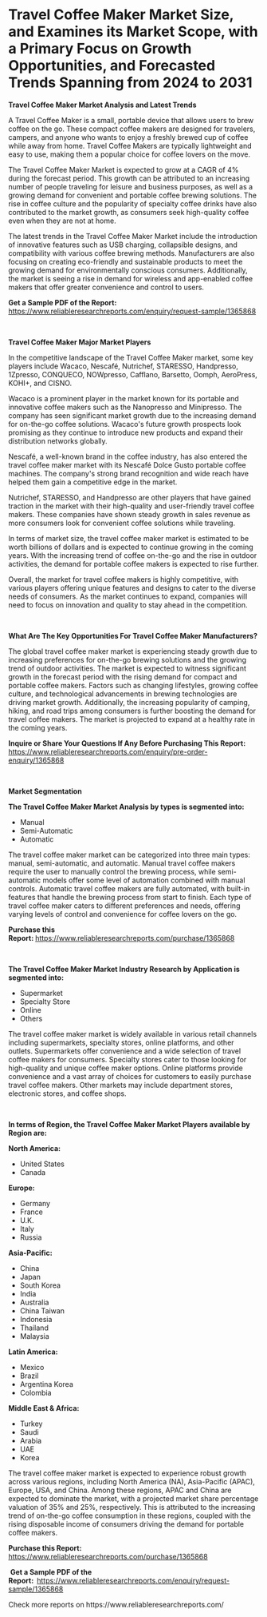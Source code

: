 <p><h1>Travel Coffee Maker Market Size, and Examines its Market Scope, with a Primary Focus on Growth Opportunities, and Forecasted Trends Spanning from 2024 to 2031</h1></p><p><strong>Travel Coffee Maker Market Analysis and Latest Trends</strong></p>
<p><p>A Travel Coffee Maker is a small, portable device that allows users to brew coffee on the go. These compact coffee makers are designed for travelers, campers, and anyone who wants to enjoy a freshly brewed cup of coffee while away from home. Travel Coffee Makers are typically lightweight and easy to use, making them a popular choice for coffee lovers on the move.</p><p>The Travel Coffee Maker Market is expected to grow at a CAGR of 4% during the forecast period. This growth can be attributed to an increasing number of people traveling for leisure and business purposes, as well as a growing demand for convenient and portable coffee brewing solutions. The rise in coffee culture and the popularity of specialty coffee drinks have also contributed to the market growth, as consumers seek high-quality coffee even when they are not at home.</p><p>The latest trends in the Travel Coffee Maker Market include the introduction of innovative features such as USB charging, collapsible designs, and compatibility with various coffee brewing methods. Manufacturers are also focusing on creating eco-friendly and sustainable products to meet the growing demand for environmentally conscious consumers. Additionally, the market is seeing a rise in demand for wireless and app-enabled coffee makers that offer greater convenience and control to users.</p></p>
<p><strong>Get a Sample PDF of the Report:&nbsp;</strong> <a href="https://www.reliableresearchreports.com/enquiry/request-sample/1365868">https://www.reliableresearchreports.com/enquiry/request-sample/1365868</a></p>
<p>&nbsp;</p>
<p><strong>Travel Coffee Maker Major Market Players</strong></p>
<p><p>In the competitive landscape of the Travel Coffee Maker market, some key players include Wacaco, Nescafé, Nutrichef, STARESSO, Handpresso, 1Zpresso, CONQUECO, NOWpresso, Cafflano, Barsetto, Oomph, AeroPress, KOHI+, and CISNO. </p><p>Wacaco is a prominent player in the market known for its portable and innovative coffee makers such as the Nanopresso and Minipresso. The company has seen significant market growth due to the increasing demand for on-the-go coffee solutions. Wacaco's future growth prospects look promising as they continue to introduce new products and expand their distribution networks globally.</p><p>Nescafé, a well-known brand in the coffee industry, has also entered the travel coffee maker market with its Nescafé Dolce Gusto portable coffee machines. The company's strong brand recognition and wide reach have helped them gain a competitive edge in the market.</p><p>Nutrichef, STARESSO, and Handpresso are other players that have gained traction in the market with their high-quality and user-friendly travel coffee makers. These companies have shown steady growth in sales revenue as more consumers look for convenient coffee solutions while traveling.</p><p>In terms of market size, the travel coffee maker market is estimated to be worth billions of dollars and is expected to continue growing in the coming years. With the increasing trend of coffee on-the-go and the rise in outdoor activities, the demand for portable coffee makers is expected to rise further.</p><p>Overall, the market for travel coffee makers is highly competitive, with various players offering unique features and designs to cater to the diverse needs of consumers. As the market continues to expand, companies will need to focus on innovation and quality to stay ahead in the competition.</p></p>
<p>&nbsp;</p>
<p><strong>What Are The Key Opportunities For Travel Coffee Maker Manufacturers?</strong></p>
<p><p>The global travel coffee maker market is experiencing steady growth due to increasing preferences for on-the-go brewing solutions and the growing trend of outdoor activities. The market is expected to witness significant growth in the forecast period with the rising demand for compact and portable coffee makers. Factors such as changing lifestyles, growing coffee culture, and technological advancements in brewing technologies are driving market growth. Additionally, the increasing popularity of camping, hiking, and road trips among consumers is further boosting the demand for travel coffee makers. The market is projected to expand at a healthy rate in the coming years.</p></p>
<p><strong>Inquire or Share Your Questions If Any Before Purchasing This Report:</strong> <a href="https://www.reliableresearchreports.com/enquiry/pre-order-enquiry/1365868">https://www.reliableresearchreports.com/enquiry/pre-order-enquiry/1365868</a></p>
<p>&nbsp;</p>
<p><strong>Market Segmentation</strong></p>
<p><strong>The Travel Coffee Maker Market Analysis by types is segmented into:</strong></p>
<p><ul><li>Manual</li><li>Semi-Automatic</li><li>Automatic</li></ul></p>
<p><p>The travel coffee maker market can be categorized into three main types: manual, semi-automatic, and automatic. Manual travel coffee makers require the user to manually control the brewing process, while semi-automatic models offer some level of automation combined with manual controls. Automatic travel coffee makers are fully automated, with built-in features that handle the brewing process from start to finish. Each type of travel coffee maker caters to different preferences and needs, offering varying levels of control and convenience for coffee lovers on the go.</p></p>
<p><strong>Purchase this Report:&nbsp;</strong><a href="https://www.reliableresearchreports.com/purchase/1365868">https://www.reliableresearchreports.com/purchase/1365868</a></p>
<p>&nbsp;</p>
<p><strong>The Travel Coffee Maker Market Industry Research by Application is segmented into:</strong></p>
<p><ul><li>Supermarket</li><li>Specialty Store</li><li>Online</li><li>Others</li></ul></p>
<p><p>The travel coffee maker market is widely available in various retail channels including supermarkets, specialty stores, online platforms, and other outlets. Supermarkets offer convenience and a wide selection of travel coffee makers for consumers. Specialty stores cater to those looking for high-quality and unique coffee maker options. Online platforms provide convenience and a vast array of choices for customers to easily purchase travel coffee makers. Other markets may include department stores, electronic stores, and coffee shops.</p></p>
<p>&nbsp;</p>
<p><strong>In terms of Region, the Travel Coffee Maker Market Players available by Region are:</strong></p>
<p>
    <p> <strong> North America: </strong>
        <ul>
            <li>United States</li>
            <li>Canada</li>
        </ul>
        </p> 
    <p> <strong> Europe: </strong>
        <ul>
            <li>Germany</li>
            <li>France</li>
            <li>U.K.</li>
            <li>Italy</li>
            <li>Russia</li>
        </ul>
        </p> 
    <p> <strong> Asia-Pacific: </strong>
        <ul>
            <li>China</li>
            <li>Japan</li>
            <li>South Korea</li>
            <li>India</li>
            <li>Australia</li>
            <li>China Taiwan</li>
            <li>Indonesia</li>
            <li>Thailand</li>
            <li>Malaysia</li>
        </ul>
        </p> 
    <p> <strong> Latin America: </strong>
        <ul>
            <li>Mexico</li>
            <li>Brazil</li>
            <li>Argentina Korea</li>
            <li>Colombia</li>
        </ul>
        </p> 
    <p> <strong> Middle East & Africa: </strong>
        <ul>
            <li>Turkey</li>
            <li>Saudi</li>
            <li>Arabia</li>
            <li>UAE</li>
            <li>Korea</li>
        </ul>
    </p>
    </p>
<p><p>The travel coffee maker market is expected to experience robust growth across various regions, including North America (NA), Asia-Pacific (APAC), Europe, USA, and China. Among these regions, APAC and China are expected to dominate the market, with a projected market share percentage valuation of 35% and 25%, respectively. This is attributed to the increasing trend of on-the-go coffee consumption in these regions, coupled with the rising disposable income of consumers driving the demand for portable coffee makers.</p></p>
<p><strong>Purchase this Report: </strong><a href="https://www.reliableresearchreports.com/purchase/1365868">https://www.reliableresearchreports.com/purchase/1365868</a></p>
<p>&nbsp;<strong>Get a Sample PDF of the Report:&nbsp;&nbsp;</strong><a href="https://www.reliableresearchreports.com/enquiry/request-sample/1365868">https://www.reliableresearchreports.com/enquiry/request-sample/1365868</a></p>
<p><strong></strong></p>
<p>Check more reports on https://www.reliableresearchreports.com/</p>